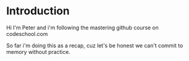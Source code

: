 # Introduction

Hi I'm Peter and i'm following the mastering github course on codeschool.com

So far i'm doing this as a recap, cuz let's be honest we can't commit to memory without practice.